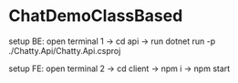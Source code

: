# ChatDemoClassBased
setup BE: open terminal 1 -> cd api -> run dotnet run -p ./Chatty.Api/Chatty.Api.csproj

setup FE: open terminal 2 -> cd client -> npm i -> npm start
